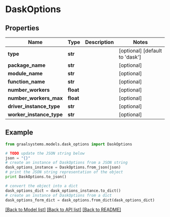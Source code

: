 # DaskOptions


## Properties

Name | Type | Description | Notes
------------ | ------------- | ------------- | -------------
**type** | **str** |  | [optional] [default to 'dask']
**package_name** | **str** |  | [optional] 
**module_name** | **str** |  | [optional] 
**function_name** | **str** |  | [optional] 
**number_workers** | **float** |  | [optional] 
**number_workers_max** | **float** |  | [optional] 
**driver_instance_type** | **str** |  | [optional] 
**worker_instance_type** | **str** |  | [optional] 

## Example

```python
from graalsystems.models.dask_options import DaskOptions

# TODO update the JSON string below
json = "{}"
# create an instance of DaskOptions from a JSON string
dask_options_instance = DaskOptions.from_json(json)
# print the JSON string representation of the object
print DaskOptions.to_json()

# convert the object into a dict
dask_options_dict = dask_options_instance.to_dict()
# create an instance of DaskOptions from a dict
dask_options_form_dict = dask_options.from_dict(dask_options_dict)
```
[[Back to Model list]](../README.md#documentation-for-models) [[Back to API list]](../README.md#documentation-for-api-endpoints) [[Back to README]](../README.md)


